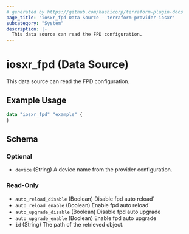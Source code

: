 ```yaml
---
# generated by https://github.com/hashicorp/terraform-plugin-docs
page_title: "iosxr_fpd Data Source - terraform-provider-iosxr"
subcategory: "System"
description: |-
  This data source can read the FPD configuration.
---
```


# iosxr_fpd (Data Source)

This data source can read the FPD configuration.

## Example Usage

```terraform
data "iosxr_fpd" "example" {
}
```

<!-- schema generated by tfplugindocs -->
## Schema

### Optional

- `device` (String) A device name from the provider configuration.

### Read-Only

- `auto_reload_disable` (Boolean) Disable fpd auto reload`
- `auto_reload_enable` (Boolean) Enable fpd auto reload`
- `auto_upgrade_disable` (Boolean) Disable fpd auto upgrade
- `auto_upgrade_enable` (Boolean) Enable fpd auto upgrade
- `id` (String) The path of the retrieved object.
